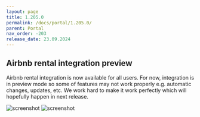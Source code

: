 ```yaml
---
layout: page
title: 1.205.0
permalink: /docs/portal/1.205.0/
parent: Portal
nav_order: -203
release_date: 23.09.2024
---
```


## Airbnb rental integration preview
Airbnb rental integration is now available for all users. For now, integration is in preview mode so some of features may not work properly e.g. automatic changes, updates, etc. We work hard to make it work perfectly which will hopefully happen in next release.

![screenshot](/tedee-release-notes/docs/portal/assets/1.205.0_airbnb_preview_mode.png)
![screenshot](/tedee-release-notes/docs/portal/assets/1.205.0_airbnb_preview_mode_modal.png)
